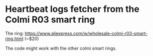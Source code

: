# Heartbeat logs fetcher from the Colmi R03 smart ring


The ring:
https://www.aliexpress.com/w/wholesale-colmi-r03-smart-ring.html
(~$20)

The code might work with the other colmi smart rings. 
